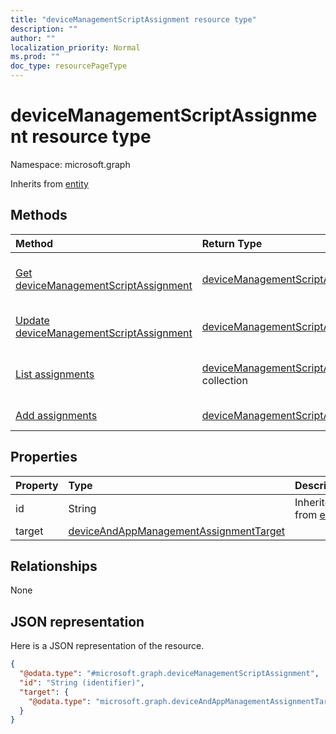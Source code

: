 ```yaml
---
title: "deviceManagementScriptAssignment resource type"
description: ""
author: ""
localization_priority: Normal
ms.prod: ""
doc_type: resourcePageType
---
```


# deviceManagementScriptAssignment resource type


Namespace: microsoft.graph




Inherits from [entity](../resources/entity.md)

## Methods
|Method|Return Type|Description|
|:---|:---|:---|
|[Get deviceManagementScriptAssignment](../api/devicemanagementscriptassignment-get.md)|[deviceManagementScriptAssignment](../resources/devicemanagementscriptassignment.md)|Read properties and relationships of the [deviceManagementScriptAssignment](../resources/devicemanagementscriptassignment.md) object.|
|[Update deviceManagementScriptAssignment](../api/devicemanagementscriptassignment-update.md)|[deviceManagementScriptAssignment](../resources/devicemanagementscriptassignment.md)|Update the properties of a [deviceManagementScriptAssignment](../resources/devicemanagementscriptassignment.md) object.|
|[List assignments](../api/devicemanagementscript-list-assignments.md)|[deviceManagementScriptAssignment](../resources/devicemanagementscriptassignment.md) collection|Get the deviceManagementScriptAssignments from the assignments navigation property.|
|[Add assignments](../api/devicemanagementscript-post-assignments.md)|[deviceManagementScriptAssignment](../resources/devicemanagementscriptassignment.md)|Add assignments by posting to the assignments collection.|

## Properties
|Property|Type|Description|
|:---|:---|:---|
|id|String| Inherited from [entity](../resources/entity.md)|
|target|[deviceAndAppManagementAssignmentTarget](../resources/deviceandappmanagementassignmenttarget.md)||

## Relationships
None

## JSON representation
Here is a JSON representation of the resource.
<!-- {
  "blockType": "resource",
  "keyProperty": "id",
  "@odata.type": "microsoft.graph.deviceManagementScriptAssignment",
  "baseType": "microsoft.graph.entity",
  "openType": false
}
-->
``` json
{
  "@odata.type": "#microsoft.graph.deviceManagementScriptAssignment",
  "id": "String (identifier)",
  "target": {
    "@odata.type": "microsoft.graph.deviceAndAppManagementAssignmentTarget"
  }
}
```

